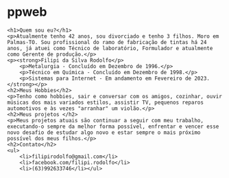 # ppweb
<!DOCTYPE html>
<html lang="pt-br">
<head>
    <meta charset="UTF-8">
    <meta http-equiv="X-UA-Compatible" content="IE=edge">
    <meta name="viewport" content="width=device-width, initial-scale=1.0">
    <title>Document</title>
</head>
<body>
    
    
    <h1>Quem sou eu?</h1>
    <p>Atualmente tenho 42 anos, sou divorciado e tenho 3 filhos. Moro em Palmas-TO. Sou profissional do ramo de fabricação de tintas há 24 anos, já atuei como Técnico de laboratório, Formulador e atualmente como Gerente de produção.</p> 
    <p><strong>Filipi da Silva Rodolfo</p>
        <p>Metalurgia - Concluído em Dezembro de 1996.</p>
        <p>Técnico em Química - Concluído em Dezembro de 1998.</p>
        <p>Sistemas para Internet - Em andamento em Fevereiro de 2023.</strong></p>
    <h2>Meus Hobbies</h2>
    <p>Tenho como hobbies, sair e conversar com os amigos, cozinhar, ouvir músicas dos mais variados estilos, assistir TV, pequenos reparos automotivos e às vezes "arranhar" um violão.</p>
    <h2>Meus projetos </h2>
    <p>Meus projetos atuais são continuar a seguir com meu trabalho, executando-o sempre da melhor forma possível, enfrentar e vencer esse novo desafio de estudar algo novo e estar sempre o mais próximo possível dos meus filhos.</p>
    <h2>Contato</h2>
    <ul>
        <li>filipirodolfo@gmail.com</li>
        <li>facebook.com/filipi.rodolfo</li>
        <li>(63)992633746</li></ul>
</body>
</html>  
<!--Página criada em 16 de fevereiro de 2023-->
